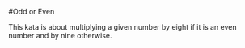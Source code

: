 #Odd or Even

This kata is about multiplying a given number by eight if it is an even number and by nine otherwise.